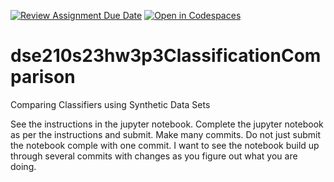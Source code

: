 [![Review Assignment Due Date](https://classroom.github.com/assets/deadline-readme-button-24ddc0f5d75046c5622901739e7c5dd533143b0c8e959d652212380cedb1ea36.svg)](https://classroom.github.com/a/3qQ8DAwA)
[![Open in Codespaces](https://classroom.github.com/assets/launch-codespace-7f7980b617ed060a017424585567c406b6ee15c891e84e1186181d67ecf80aa0.svg)](https://classroom.github.com/open-in-codespaces?assignment_repo_id=14346258)
# dse210s23hw3p3ClassificationComparison
Comparing Classifiers using Synthetic Data Sets

See the instructions in the jupyter notebook. Complete the jupyter notebook as per the instructions and submit. Make many commits. Do not just submit the notebook comple with one commit. I want to see the notebook build up through several commits with changes as you figure out what you are doing.

